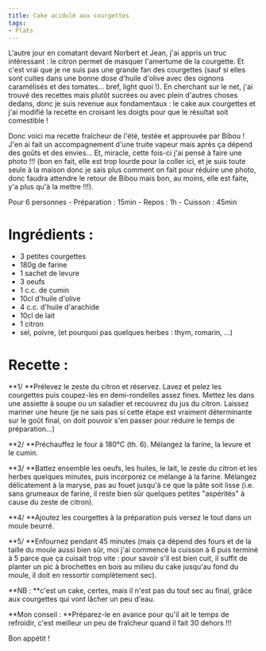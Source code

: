 ```yaml
---
title: Cake acidulé aux courgettes
tags:
- Plats
---
```


L'autre jour en comatant devant Norbert et Jean, j'ai appris un truc intéressant : le citron permet de masquer l'amertume de la courgette. Et c'est vrai que je ne suis pas une grande fan des courgettes (sauf si elles sont cuites dans une bonne dose d'huile d'olive avec des oignons caramélisés et des tomates... bref, light quoi !). En cherchant sur le net, j'ai trouvé des recettes mais plutôt sucrées ou avec plein d'autres choses dedans, donc je suis revenue aux fondamentaux : le cake aux courgettes et j'ai modifié la recette en croisant les doigts pour que le résultat soit comestible !

Donc voici ma recette fraîcheur de l'été, testée et approuvée par Bibou ! J'en ai fait un accompagnement d'une truite vapeur mais après ça dépend des goûts et des envies... Et, miracle, cette fois-ci j'ai pensé à faire une photo !!! (bon en fait, elle est trop lourde pour la coller ici, et je suis toute seule à la maison donc je sais plus comment on fait pour réduire une photo, donc faudra attendre le retour de Bibou mais bon, au moins, elle est faite, y'a plus qu'à la mettre !!!).



Pour 6 personnes - Préparation : 15min - Repos : 1h - Cuisson : 45min





# Ingrédients :



 - 3 petites courgettes
 - 180g de farine
 - 1 sachet de levure
 - 3 oeufs
 - 1 c.c. de cumin
 - 10cl d'huile d'olive
 - 4 c.c. d'huile d'arachide
 - 10cl de lait
 - 1 citron
 - sel, poivre, (et pourquoi pas quelques herbes : thym, romarin, ...)



# Recette :



**1/ **Prélevez le zeste du citron et réservez. Lavez et pelez les courgettes puis coupez-les en demi-rondelles assez fines. Mettez les dans une assiette à soupe ou un saladier et recouvrez du jus du citron. Laissez mariner une heure (je ne sais pas si cette étape est vraiment déterminante sur le goût final, on doit pouvoir s'en passer pour réduire le temps de préparation...)

**2/ **Préchauffez le four à 180°C (th. 6). Mélangez la farine, la levure et le cumin.

**3/ **Battez ensemble les oeufs, les huiles, le lait, le zeste du citron et les herbes quelques minutes, puis incorporez ce mélange à la farine. Mélangez délicatement à la maryse, pas au fouet jusqu'à ce que la pâte soit lisse (i.e. sans grumeaux de farine, il reste bien sûr quelques petites "aspérités" à cause du zeste de citron).

**4/ **Ajoutez les courgettes à la préparation puis versez le tout dans un moule beurré.

**5/ **Enfournez pendant 45 minutes (mais ça dépend des fours et de la taille du moule aussi bien sûr, moi j'ai commencé la cuisson à 6 puis terminé à 5 parce que ça cuisait trop vite : pour savoir s'il est bien cuit, il suffit de planter un pic à brochettes en bois au milieu du cake jusqu'au fond du moule, il doit en ressortir complètement sec).

**NB : **c'est un cake, certes, mais il n'est pas du tout sec au final, grâce aux courgettes qui vont lâcher un peu d'eau.

**Mon conseil : **Préparez-le en avance pour qu'il ait le temps de refroidir, c'est meilleur un peu de fraîcheur quand il fait 30 dehors !!!

Bon appétit !
